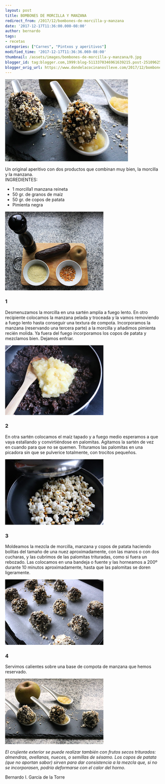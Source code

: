 ```yaml
---
layout: post
title: BOMBONES DE MORCILLA Y MANZANA
redirect_from: /2017/12/bombones-de-morcilla-y-manzana
date: '2017-12-17T11:36:00.000-08:00'
author: bernardo
tags:
- recetas
categories: ["Carnes", "Pintxos y aperitivos"]
modified_time: '2017-12-17T11:36:36.069-08:00'
thumbnail: /assets/images/bombones-de-morcilla-y-manzana/0.jpg
blogger_id: tag:blogger.com,1999:blog-5113370346961639215.post-2510962519470690338
blogger_orig_url: https://www.dondelacocinanoslleve.com/2017/12/bombones-de-morcilla-y-manzana.html
---
```


![](/assets/images/bombones-de-morcilla-y-manzana/0.jpg)

  
Un original aperitivo con dos productos que combinan muy bien, la morcilla y la manzana.  
INGREDIENTES:
* 1 morcilla1 manzana reineta
* 50 gr. de granos de maíz
* 50 gr. de copos de patata
* Pimienta negra  

![](/assets/images/bombones-de-morcilla-y-manzana/1.jpg)

  

### 1

Desmenuzamos la morcilla en una sartén amplia a fuego lento. En otro recipiente colocamos la manzana pelada y troceada y la vamos removiendo a fuego lento hasta conseguir una textura de compota. Incorporamos la manzana (reservando una tercera parte) a la morcilla y añadimos pimienta recién molida. Ya fuera del fuego incorporamos los copos de patata y mezclamos bien. Dejamos enfriar.  

![](/assets/images/bombones-de-morcilla-y-manzana/2.jpg)

  

### 2

En otra sartén colocamos el maíz tapado y a fuego medio esperamos a que vaya estallando y convirtiéndose en palomitas. Agitamos la sartén de vez en cuando para que no se quemen. Trituramos las palomitas en una picadora sin que se pulverice totalmente, con trocitos pequeños.  

![](/assets/images/bombones-de-morcilla-y-manzana/3.jpg)

  

### 3

Moldeamos la mezcla de morcilla, manzana y copos de patata haciendo bolitas del tamaño de una nuez aproximadamente, con las manos o con dos cucharas, y las cubrimos de las palomitas trituradas, como si fuera un rebozado. Las colocamos en una bandeja o fuente y las horneamos a 200º durante 10 minutos aproximadamente, hasta que las palomitas se doren ligeramente.  

![](/assets/images/bombones-de-morcilla-y-manzana/4.jpg)

  

### 4

Servimos calientes sobre una base de compota de manzana que hemos reservado.  
  

![](/assets/images/bombones-de-morcilla-y-manzana/5.jpg)

  
_El crujiente exterior se puede realizar también con frutos secos triturados: almendras, avellanas, nueces, o semillas de sésamo. Los copos de patata (que no aportan sabor) sirven para dar consistencia a la mezcla que, si no se incorporasen, podría deformarse con el calor del horno._  
  
Bernardo I. García de la Torre
